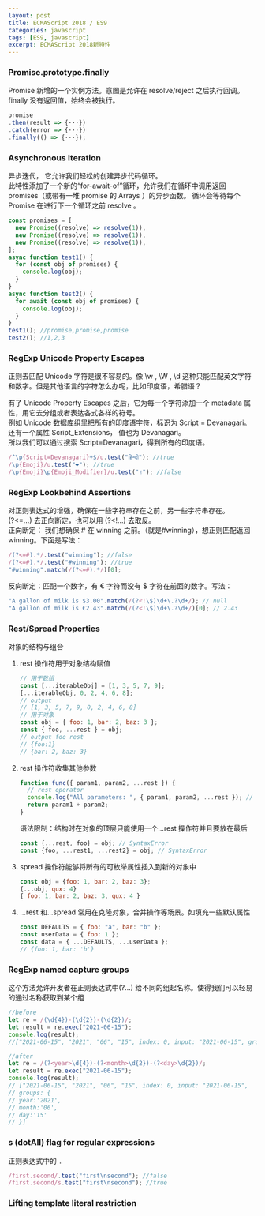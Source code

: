 ```yaml
---
layout: post
title: ECMAScript 2018 / ES9
categories: javascript
tags: [ES9, javascript]
excerpt: ECMAScript 2018新特性
---
```


### Promise.prototype.finally

Promise 新增的一个实例方法。意图是允许在 resolve/reject 之后执行回调。finally 没有返回值，始终会被执行。

```js
promise
.then(result => {···})
.catch(error => {···})
.finally(() => {···});
```

### Asynchronous Iteration

异步迭代， 它允许我们轻松的创建异步代码循环。  
此特性添加了一个新的“for-await-of”循环，允许我们在循环中调用返回 promises（或带有一堆 promise 的 Arrays ）的异步函数。 循环会等待每个 Promise 在进行下一个循环之前 resolve 。

```js
const promises = [
  new Promise((resolve) => resolve(1)),
  new Promise((resolve) => resolve(1)),
  new Promise((resolve) => resolve(1)),
];
async function test1() {
  for (const obj of promises) {
    console.log(obj);
  }
}
async function test2() {
  for await (const obj of promises) {
    console.log(obj);
  }
}
test1(); //promise,promise,promise
test2(); //1,2,3
```

### RegExp Unicode Property Escapes

正则去匹配 Unicode 字符是很不容易的。像 \w , \W , \d 这种只能匹配英文字符和数字。但是其他语言的字符怎么办呢，比如印度语，希腊语？

有了 Unicode Property Escapes 之后，它为每一个字符添加一个 metadata 属性，用它去分组或者表达各式各样的符号。  
例如 Unicode 数据库组里把所有的印度语字符，标识为 Script = Devanagari。还有一个属性 Script_Extensions， 值也为 Devanagari。  
所以我们可以通过搜索 Script=Devanagari，得到所有的印度语。

```js
/^\p{Script=Devanagari}+$/u.test("हिन्दी"); //true
/\p{Emoji}/u.test("❤️"); //true
/\p{Emoji}\p{Emoji_Modifier}/u.test("✌️"); //false
```

### RegExp Lookbehind Assertions

对正则表达式的增强，确保在一些字符串存在之前，另一些字符串存在。  
(?<=…) 去正向断定，也可以用 (?<!…) 去取反。  
正向断定： 我们想确保 # 在 winning 之前。（就是#winning），想正则匹配返回 winning。下面是写法：

```js
/(?<=#).*/.test("winning"); //false
/(?<=#).*/.test("#winning"); //true
"#winning".match(/(?<=#).*/)[0];
```

反向断定：匹配一个数字，有 € 字符而没有 $ 字符在前面的数字。写法：

```js
"A gallon of milk is $3.00".match(/(?<!\$)\d+\.?\d+/); // null
"A gallon of milk is €2.43".match(/(?<!\$)\d+\.?\d+/)[0]; // 2.43
```

### Rest/Spread Properties

对象的结构与组合

1. rest 操作符用于对象结构赋值

   ```js
   // 用于数组
   const [...iterableObj] = [1, 3, 5, 7, 9];
   [...iterableObj, 0, 2, 4, 6, 8];
   // output
   // [1, 3, 5, 7, 9, 0, 2, 4, 6, 8]
   // 用于对象
   const obj = { foo: 1, bar: 2, baz: 3 };
   const { foo, ...rest } = obj;
   // output foo rest
   // {foo:1}
   // {bar: 2, baz: 3}
   ```

2. rest 操作符收集其他参数

   ```js
   function func({ param1, param2, ...rest }) {
     // rest operator
     console.log("All parameters: ", { param1, param2, ...rest }); // spread operator
     return param1 + param2;
   }
   ```

   语法限制：结构时在对象的顶层只能使用一个...rest 操作符并且要放在最后

   ```js
   const {...rest, foo} = obj; // SyntaxError
   const {foo, ...rest1, ...rest2} = obj; // SyntaxError
   ```

3. spread 操作符能够将所有的可枚举属性插入到新的对象中

   ```js
   const obj = {foo: 1, bar: 2, baz: 3};
   {...obj, qux: 4}
   { foo: 1, bar: 2, baz: 3, qux: 4 }
   ```

4. ...rest 和...spread 常用在克隆对象，合并操作等场景。如填充一些默认属性

   ```js
   const DEFAULTS = { foo: "a", bar: "b" };
   const userData = { foo: 1 };
   const data = { ...DEFAULTS, ...userData };
   // {foo: 1, bar: 'b'}
   ```

### RegExp named capture groups

这个方法允许开发者在正则表达式中(?…) 给不同的组起名称。使得我们可以轻易的通过名称获取到某个组

```js
//before
let re = /(\d{4})-(\d{2})-(\d{2})/;
let result = re.exec("2021-06-15");
console.log(result);
//["2021-06-15", "2021", "06", "15", index: 0, input: "2021-06-15", groups: undefined]

//after
let re = /(?<year>\d{4})-(?<month>\d{2})-(?<day>\d{2})/;
let result = re.exec("2021-06-15");
console.log(result);
// ["2021-06-15", "2021", "06", "15", index: 0, input: "2021-06-15",
// groups: {
// year:'2021',
// month:'06',
// day:'15'
// }]
```

### s (dotAll) flag for regular expressions

正则表达式中的 `.`

```js
/first.second/.test("first\nsecond"); //false
/first.second/s.test("first\nsecond"); //true
```

### Lifting template literal restriction
